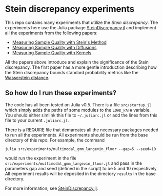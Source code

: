# Stein discrepancy experiments

This repo contains many experiments that utilize the *Stein discrepancy*.  The
experiments here use the Julia package
[SteinDiscrepancy.jl](https://github.com/jgorham/SteinDiscrepancy.jl) and
implement all the experiments from the following papers:

* [Measuring Sample Quality with Stein's Method](http://arxiv.org/abs/1506.03039)
* [Measuring Sample Quality with Diffusions](https://arxiv.org/abs/1611.06972)
* [Measuring Sample Quality with Kernels](https://arxiv.org/abs/1703.01717)

All the papers above introduce and explain the significance of the Stein
discrepancy.  The first paper has a more gentle introduction describing how
the Stein discrepancy bounds standard probability metrics like the
[Wasserstein distance](https://en.wikipedia.org/wiki/Wasserstein_metric).

## So how do I run these experiments?

The code has all been tested on Julia v0.5. There is a file `src/startup.jl`
which simply adds the paths of some modules to the `LOAD_PATH` variable.
You should either simlink this file to `~/.juliarc.jl` or add the lines
from this file to your current `.juliarc.jl`.

There is a REQUIRE file that demarcates all the necessary packages needed
to run all the experiments. All experiments should be run from
the base directory of this repo. For example, the command

```
julia src/experiments/multimodal_gmm_langevin_floor --gap=5 --seed=10
```

would run the experiment in the file
`src/experiments/multimodal_gmm_langevin_floor.jl` and pass in the
parameters gap and seed (defined in the script) to be 5 and 10 respectively.
All experiment results will be deposited in the directory `results`
in the base directory.

For more information, see [SteinDiscrepancy.jl](https://github.com/jgorham/SteinDiscrepancy.jl).
